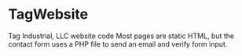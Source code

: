 # TagWebsite
Tag Industrial, LLC website code
Most pages are static HTML, but the contact form uses a PHP file to send an email and verify form input.
